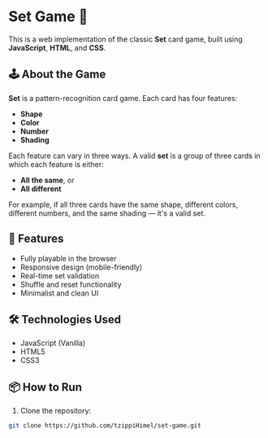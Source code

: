 # Set Game 🎴

This is a web implementation of the classic **Set** card game, built using **JavaScript**, **HTML**, and **CSS**.

## 🕹️ About the Game

**Set** is a pattern-recognition card game. Each card has four features:

* **Shape**
* **Color**
* **Number**
* **Shading**

Each feature can vary in three ways. A valid **set** is a group of three cards in which each feature is either:

* **All the same**, or
* **All different**

For example, if all three cards have the same shape, different colors, different numbers, and the same shading — it's a valid set.

## 🚀 Features

* Fully playable in the browser
* Responsive design (mobile-friendly)
* Real-time set validation
* Shuffle and reset functionality
* Minimalist and clean UI

## 🛠️ Technologies Used

* JavaScript (Vanilla)
* HTML5
* CSS3

## 📦 How to Run

1. Clone the repository:

```bash
git clone https://github.com/tzippiHimel/set-game.git
```

